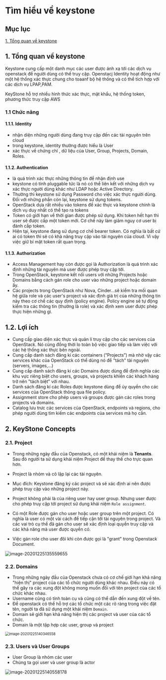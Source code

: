 # Tìm hiểu về keystone

## Mục lục

[1. Tổng quan về keystone](#p1)

## 1. Tổng quan về  keystone

Keystone cung cấp một danh mục các user được ánh xạ tới các dịch vụ openstack để người dùng có thể truy  cập. Openstacj Identity hoạt động như một hệ thống xác thực chung cho toaanf bộ hệ thống và có thể tích hợp với các dịch vụ LPAP,PAM.

KeyStone hỗ trợ  nhiều hình thức xác thực, mật khẩu, hệ thống token, phương thức truy cập AWS

### 1.1 Chức năng

####  1.1.1. Identity 

- nhận diện những người dùng đang truy cập đến các  tài nguyên trên cloud
- trong keystone, identity thường được hiểu là User
- xác  thực về chứng chỉ , dữ liệu của User, Group, Projects, Domain, Roles.

#### 1.1.2. Authentication

- là quá trình xác thực những thông tin để nhận định use
- keystone có tính pluggable tức là nó có thể liên kết với những dịch vụ xác thực người dùng khác như LDAP hoặc Active Directory.
- Thường thì keystone sử dụng Password cho việc xác thực người dùng. Đối với những phần còn lại, keystone sử dụng tokens.
- OpenStack dựa rất nhiều vào tokens để xác thực và keystone chính là dịch vụ duy nhất có thể tạo ra tokens
- Token có giới hạn về thời gian được phép sử dụng. Khi token hết hạn thì user sẽ được cấp một token mới. Cơ chế này làm giảm nguy cơ user bị đánh cắp token.
- Hiện tại, keystone đang sử dụng cơ chế bearer token. Có nghĩa là bất cứ ai có token thì sẽ có khả năng truy cập vào tài nguyên của cloud. Vì vậy việc giữ bí mật token rất quan trọng.

#### 1.1.3. Authorization

- Access Management hay còn được gọi là Authorization là quá trình xác định những tài nguyên mà user được phép truy cập tới.
- Trong OpenStack, keystone kết nối users với những Projects hoặc Domains bằng cách gán role cho user vào những project hoặc domain ấy.
- Các projects trong OpenStack như Nova, Cinder...sẽ kiểm tra mối quan hệ giữa role và các user's project và xác định giá trị của những thông tin này theo cơ chế các quy định (policy engine). Policy engine sẽ tự động kiểm tra các thông tin (thường là role) và xác định xem user được phép thực hiện những gì.

## 1.2. Lợi ích

- Cung cấp giao diện xác thực và quản lí truy cập cho các services của OpenStack. Nó cũng đồng thời lo toàn bộ việc giao tiếp và làm việc với các hệ thống xác thực bên ngoài.
- Cung cấp danh sách đăng kí các containers (“Projects”) mà nhờ vậy các services khác của OpenStack có thể dùng nó để "tách" tài nguyên (servers, images,...)
- Cung cấp danh sách đăng kí các Domains được dùng để định nghĩa các khu vực riêng biệt cho users, groups, và projects khiến các khách hàng trở nên "tách biệt" với nhau.
- Danh sách đăng kí các Roles được keystone dùng để ủy quyền cho các services của OpenStack thông qua file policy.
- Assignment store cho phép users và groups được gán các roles trong projects và domains.
- Catalog lưu trưc các services của OpenStack, endpoints và regions, cho phép người dùng tìm kiếm các endpoints của services mà họ cần.

## 2. KeyStone Concepts

###  2.1. Project

- Trong những ngày đầu của Openstack, có một khái niệm là **Tenants**. Sau đó người ta sử dụng khái niệm Project để thay thế cho trực quan hơn.

- Project là nhóm và cô lập lại các tài nguyên.
- Mục đích: Keystone đăng ký các project và sẽ xác định ai nên được phép truy cập vào những project này.
- Project không phải là của riêng user hay user group. Nhưng user được cho phép truy cập tới project sử dụng khái niệm `Role assignment`.
- Có một Role được gán cho user hoặc user group trên một project. Có nghĩa là user có một vài cách để tiếp cận tới tài nguyên trong project. Và các vai trò cụ thể đã gán cho user sẽ xác định loại quyền truy cập và các khả năng mà user được quyền có.
- Việc gán role cho user đôi khi còn được gọi là "grant" trong Openstack Document.

![image-20201225135559655](C:\Users\ADMIN\AppData\Roaming\Typora\typora-user-images\image-20201225135559655.png)

### 2.2. Domains

- Trong những ngày đầu của Openstack chưa có cơ chế giới hạn khả năng "hiện thị" project của các tổ chức người dùng khác nhau. Điều này có thể gây ra các xung đột không mong muốn đối với tên project của các tổ chức khác nhau.
- Username cũng có tính toàn cụ và cũng có thể dẫn đến xung đột về tên.
- Để openstack có thể hỗ trợ các tổ chức một các rõ ràng trong việc đặt tên, người ta đã sử dụng một khái niệm `Domain`.
- Domain sẽ giới hạn khả năng hiện thị các project và user của các tổ chức.
- Domain là một tập hợp các user, group và project

<img src="C:\Users\ADMIN\AppData\Roaming\Typora\typora-user-images\image-20201225140346558.png" alt="image-20201225140346558" style="zoom:80%;" />

### 2.3. Users và User Groups

- User Group là nhóm các user
- Chúng ta gọi user và user group là actor

![image-20201225140558178](C:\Users\ADMIN\AppData\Roaming\Typora\typora-user-images\image-20201225140558178.png)